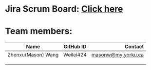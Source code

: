 # Jira Scrum Board: [Click here](https://masonw.atlassian.net/jira/software/projects/UU3311/boards/1)

# Team members:
| **Name**        | **GitHub ID**           | **Contact**  |
| ------------- |:-------------:| -----:|
| Zhenxu(Mason) Wang | Weilei424 | masonw@my.yorku.ca |
|       |       |       |
|       |       |       |
|       |       |       |
